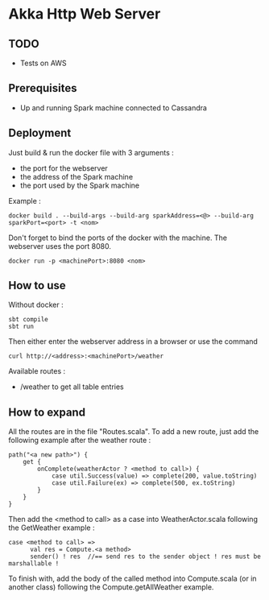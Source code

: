 # Akka Http Web Server

## TODO

* Tests on AWS

## Prerequisites

* Up and running Spark machine connected to Cassandra

## Deployment

Just build & run the docker file with 3 arguments : 
* the port for the webserver
* the address of the Spark machine
* the port used by the Spark machine

Example :
```
docker build . --build-args --build-arg sparkAddress=<@> --build-arg sparkPort=<port> -t <nom>
```
Don't forget to bind the ports of the docker with the machine. The webserver uses the port 8080.
```
docker run -p <machinePort>:8080 <nom>
```

## How to use
Without docker :
```
sbt compile
sbt run
```
Then either enter the webserver address in a browser or use the command 
```
curl http://<address>:<machinePort>/weather
```
Available routes :
* /weather to get all table entries

## How to expand
All the routes are in the file "Routes.scala". To add a new route, just add the following example after the weather route :
```
path("<a new path>") {
    get {
        onComplete(weatherActor ? <method to call>) {
        	case util.Success(value) => complete(200, value.toString)
        	case util.Failure(ex) => complete(500, ex.toString)
    	}
    }
}
```
Then add the \<method to call\> as a case into WeatherActor.scala following the GetWeather example :
```
case <method to call> =>
      val res = Compute.<a method>
      sender() ! res  //== send res to the sender object ! res must be marshallable !
```
To finish with, add the body of the called method into Compute.scala (or in another class) following the Compute.getAllWeather example.